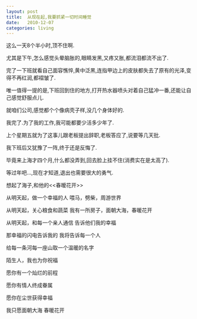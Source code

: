 ```yaml
---
layout: post
title:  从现在起,我要抓紧一切时间睡觉
date:   2010-12-07
categories: living
---  
```



这么一天8个半小时,顶不住啊.

尤其是下午,怎么感觉头晕脑胀的,眼睛发黑,又疼又胀,都流泪都流不出了.

完了一下班就看自己面容憔悴,黄中泛黑,连指甲边上的皮肤都失去了原有的光泽,变得不再红润,都褶皱了.

唯一值得一提的是,下班回到住的地方,打开热水器喷头对着自己猛冲一番,还能让自己感觉舒服点儿.

就咱们公司,感觉都个个像病壳子样,没几个身体好的.

我完了.为了我的工作,我可能都要少活多少年了.

上个星期五就为了这事儿跟老板提出辞职,老板答应了,说要等几天批.

我下班后又犹豫了一阵,终于还是反悔了.

毕竟来上海才四个月,什么都没弄到,回去脸上挂不住(消费实在是太高了).

等过年吧...,现在才知道,退出也需要很大的勇气.

想起了海子,和他的<<春暧花开>>

从明天起，做一个幸福的人 
  喂马，劈柴，周游世界 

  从明天起，关心粮食和蔬菜 
  我有一所房子，面朝大海，春暖花开

从明天起，和每一个亲人通信 
  告诉他们我的幸福 
  

那幸福的闪电告诉我的 
  我将告诉每一个人

给每一条河每一座山取一个温暖的名字 

  陌生人，我也为你祝福 
  

愿你有一个灿烂的前程 

  愿你有情人终成眷属 

  愿你在尘世获得幸福 
  

我只愿面朝大海 春暖花开

